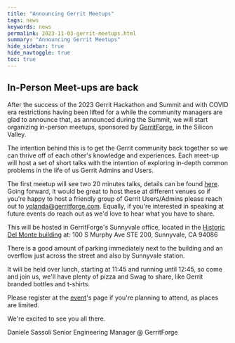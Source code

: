 ```yaml
---
title: "Announcing Gerrit Meetups"
tags: news
keywords: news
permalink: 2023-11-03-gerrit-meetups.html
summary: "Announcing Gerrit Meetups"
hide_sidebar: true
hide_navtoggle: true
toc: true
---
```


## In-Person Meet-ups are back

After the success of the 2023 Gerrit Hackathon and Summit and with COVID era
restrictions having been lifted for a while the community managers are glad to
announce that, as announced during the Summit, we will start organizing
in-person meetups, sponsored by [GerritForge](https:gerritforge.com), in the Silicon Valley.

The intention behind this is to get the Gerrit community back together so we
can thrive off of each other's knowledge and experiences.
Each meet-up will host a set of short talks with the intention of exploring
in-depth common problems in the life of us Gerrit Admins and Users.

The first meetup will see two 20 minutes talks, details can be found [here](https://www.meetup.com/it-IT/gerritmeets/events/296847753/).
Going forward, it would be great to host these at different venues so if you're happy
to host a friendly group of Gerrit Users/Admins please reach out to [yolanda@gerritforge.com](mailto:yolanda@gerritforge.com).
Equally, if you're interested in speaking at future events do reach out as we'd love to
hear what you have to share.


This will be hosted in GerritForge's Sunnyvale office, located in the
[Historic Del Monte building](https://maps.app.goo.gl/TrL4VNpJtfV49v1J7) at:
100 S Murphy Ave STE 200,
Sunnyvale,
CA 94086

There is a good amount of parking immediately next to the building and an
overflow just across the street and also by Sunnyvale station.

It will be held over lunch, starting at 11:45 and running until 12:45, so come
and join us, we'll have plenty of pizza and Swag to share, like Gerrit branded
bottles and t-shirts.

Please register at the [event](https://www.meetup.com/it-IT/gerritmeets/events/296847753/)'s page if you're planning to attend, as places
are limited.

We're excited to see you all there.

Daniele Sassoli
Senior Engineering Manager @ GerritForge

